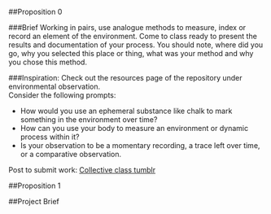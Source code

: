 ##Proposition 0

###Brief
Working in pairs, use analogue methods to measure, index or record an element of the environment. Come to class ready to present the results and documentation of your process. You should note, where did you go, why you selected this place or thing, what was your method and why you chose this method.  

###Inspiration:
Check out the resources page of the repository under environmental observation.  
Consider the following prompts: 
* How would you use an ephemeral substance like chalk to mark something in the environment over time?
* How can you use your body to measure an environment or dynamic process within it?
* Is your observation to be a momentary recording, a trace left over time, or a comparative observation.


Post to submit work:
[Collective class tumblr](http://eccentricinterfaces.tumblr.com/)

##Proposition 1

##Project Brief
